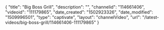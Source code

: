 {
    "title": "Big Boss Grill",
    "description": "",
    "channelid": "114661406",
    "videoid": "111179865",
    "date_created": "1502923326",
    "date_modified": "1509996501",
    "type": "captivate",
    "layout": "channelVideo",
    "url": "\/latest-videos\/big-boss-grill\/114661406-111179865"
}